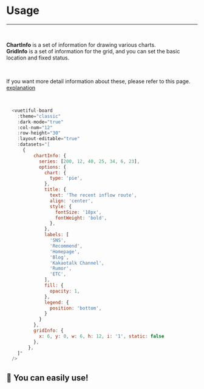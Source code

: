 # Usage

------

<br>

<strong>ChartInfo</strong> is a set of information for drawing various charts.<br>
<strong>GridInfo</strong> is a set of information for the grid, and you can set the basic location and fixed status.

<br>

If you want more detail information about these, please refer to this page. [explanation](/explanation/)

<br>

```javascript
  <vuetiful-board
    :theme="classic"
    :dark-mode="true"
    :col-num="12"
    :row-height="30"
    :layout-editable="true"
    :datasets="[
      {
          chartInfo: {
            series: [200, 12, 40, 25, 34, 6, 23],
            options: {
              chart: {
                type: 'pie',
              },
              title: {
                text: 'The recent inflow route',
                align: 'center',
                style: {
                  fontSize: '18px',
                  fontWeight: 'bold',
                },
              },
              labels: [
                'SNS',
                'Recommend',
                'Homepage',
                'Blog',
                'Kakaotalk Channel',
                'Rumor',
                'ETC',
              ],
              fill: {
                opacity: 1,
              },
              legend: {
                position: 'bottom',
              }
            }
          },
          gridInfo: {
            x: 6, y: 0, w: 6, h: 12, i: '1', static: false
          },
        },
    ]"
  />
```

<h2 class="easy-text"> 🎉 You can easily use! </h2>

<style>
.easy-text {
  border-bottom: none;
}
</style>